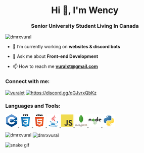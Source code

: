 <h1 align="center">Hi 👋, I'm Wency</h1>
<h3 align="center">Senior University Student Living In Canada</h3>

<p align="left"> <img src="https://komarev.com/ghpvc/?username=dmrxvural&label=Profile%20views&color=61177c&style=plastic" alt="dmrxvural" /> </p>

- 🔭 I’m currently working on **websites & discord bots**

- 💬 Ask me about **Front-end Development**

- 📫 How to reach me **vuralxt@gmail.com**

<h3 align="left">Connect with me:</h3>
<p align="left">
<a href="https://instagram.com/vuralxt" target="blank"><img align="center" src="https://raw.githubusercontent.com/rahuldkjain/github-profile-readme-generator/master/src/images/icons/Social/instagram.svg" alt="vuralxt" height="30" width="40" /></a>
<a href="https://discord.gg/https://discord.gg/qGJvrxQbKz" target="blank"><img align="center" src="https://raw.githubusercontent.com/rahuldkjain/github-profile-readme-generator/master/src/images/icons/Social/discord.svg" alt="https://discord.gg/qGJvrxQbKz" height="30" width="40" /></a>
</p>

<h3 align="left">Languages and Tools:</h3>
<p align="left"> <a href="https://www.w3schools.com/cpp/" target="_blank" rel="noreferrer"> <img src="https://raw.githubusercontent.com/devicons/devicon/master/icons/cplusplus/cplusplus-original.svg" alt="cplusplus" width="40" height="40"/> </a> <a href="https://www.w3schools.com/css/" target="_blank" rel="noreferrer"> <img src="https://raw.githubusercontent.com/devicons/devicon/master/icons/css3/css3-original-wordmark.svg" alt="css3" width="40" height="40"/> </a> <a href="https://www.w3.org/html/" target="_blank" rel="noreferrer"> <img src="https://raw.githubusercontent.com/devicons/devicon/master/icons/html5/html5-original-wordmark.svg" alt="html5" width="40" height="40"/> </a> <a href="https://www.java.com" target="_blank" rel="noreferrer"> <img src="https://raw.githubusercontent.com/devicons/devicon/master/icons/java/java-original.svg" alt="java" width="40" height="40"/> </a> <a href="https://developer.mozilla.org/en-US/docs/Web/JavaScript" target="_blank" rel="noreferrer"> <img src="https://raw.githubusercontent.com/devicons/devicon/master/icons/javascript/javascript-original.svg" alt="javascript" width="40" height="40"/> </a> <a href="https://www.mongodb.com/" target="_blank" rel="noreferrer"> <img src="https://raw.githubusercontent.com/devicons/devicon/master/icons/mongodb/mongodb-original-wordmark.svg" alt="mongodb" width="40" height="40"/> </a> <a href="https://nodejs.org" target="_blank" rel="noreferrer"> <img src="https://raw.githubusercontent.com/devicons/devicon/master/icons/nodejs/nodejs-original-wordmark.svg" alt="nodejs" width="40" height="40"/> </a> <a href="https://www.python.org" target="_blank" rel="noreferrer"> <img src="https://raw.githubusercontent.com/devicons/devicon/master/icons/python/python-original.svg" alt="python" width="40" height="40"/> </a> </p>

<p><img align="left" src="https://github-readme-stats.vercel.app/api/top-langs?username=dmrxvural&show_icons=true&theme=tokyonight&title_color=9929bd&locale=en&layout=compact" alt="dmrxvural" /></p>

<p>&nbsp;<img align="center" src="https://github-readme-stats.vercel.app/api?username=dmrxvural&show_icons=true&theme=tokyonight&title_color=61177c&text_color=7b219f&locale=en" alt="dmrxvural" /></p>


![snake gif](https://github.com/dmrxvural/dmrxvural/blob/output/github-contribution-grid-snake.gif)
